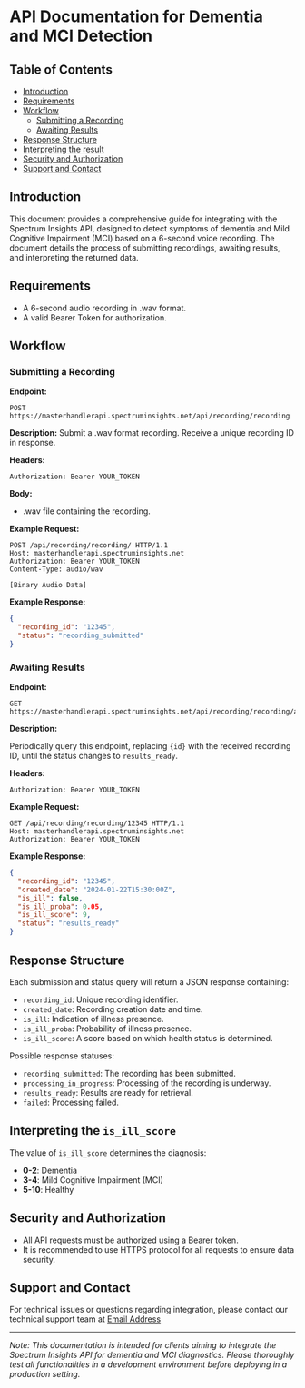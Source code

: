# API Documentation for Dementia and MCI Detection

## Table of Contents
- [Introduction](#introduction)
- [Requirements](#requirements)
- [Workflow](#workflow)
    - [Submitting a Recording](#submitting-a-recording)
    - [Awaiting Results](#awaiting-results)
- [Response Structure](#response-structure)
- [Interpreting the result](#interpreting-the-is_ill_score)
- [Security and Authorization](#security-and-authorization)
- [Support and Contact](#support-and-contact)


## Introduction

This document provides a comprehensive guide for integrating with the Spectrum Insights API, designed to detect symptoms of dementia and Mild Cognitive Impairment (MCI) based on a 6-second voice recording. The document details the process of submitting recordings, awaiting results, and interpreting the returned data.

## Requirements

- A 6-second audio recording in .wav format.
- A valid Bearer Token for authorization.

## Workflow

### Submitting a Recording

**Endpoint:**
```
POST https://masterhandlerapi.spectruminsights.net/api/recording/recording
```

**Description:** Submit a .wav format recording. Receive a unique recording ID in response.

**Headers:**
```
Authorization: Bearer YOUR_TOKEN
```

**Body:**
- .wav file containing the recording.

**Example Request:**
```
POST /api/recording/recording/ HTTP/1.1
Host: masterhandlerapi.spectruminsights.net
Authorization: Bearer YOUR_TOKEN
Content-Type: audio/wav

[Binary Audio Data]
```
**Example Response:**
```json
{
  "recording_id": "12345",
  "status": "recording_submitted"
}
```

### Awaiting Results

**Endpoint:**
```
GET https://masterhandlerapi.spectruminsights.net/api/recording/recording/api/recording/recording/{id}`
```
**Description:**

Periodically query this endpoint, replacing `{id}` with the received recording ID, until the status changes to `results_ready`.

**Headers:**
```
Authorization: Bearer YOUR_TOKEN
```

**Example Request:**
```
GET /api/recording/recording/12345 HTTP/1.1
Host: masterhandlerapi.spectruminsights.net
Authorization: Bearer YOUR_TOKEN
```

**Example Response:**
```json
{
  "recording_id": "12345",
  "created_date": "2024-01-22T15:30:00Z",
  "is_ill": false,
  "is_ill_proba": 0.05,
  "is_ill_score": 9,
  "status": "results_ready"
}
```

## Response Structure

Each submission and status query will return a JSON response containing:

- `recording_id`: Unique recording identifier.
- `created_date`: Recording creation date and time.
- `is_ill`: Indication of illness presence.
- `is_ill_proba`: Probability of illness presence.
- `is_ill_score`: A score based on which health status is determined.

Possible response statuses:

- `recording_submitted`: The recording has been submitted.
- `processing_in_progress`: Processing of the recording is underway.
- `results_ready`: Results are ready for retrieval.
- `failed`: Processing failed.

## Interpreting the `is_ill_score`

The value of `is_ill_score` determines the diagnosis:

- **0-2**: Dementia
- **3-4**: Mild Cognitive Impairment (MCI)
- **5-10**: Healthy

## Security and Authorization

- All API requests must be authorized using a Bearer token.
- It is recommended to use HTTPS protocol for all requests to ensure data security.

## Support and Contact

For technical issues or questions regarding integration, please contact our technical support team at [Email Address](mailto:contact@vividmind.health)

---


*Note: This documentation is intended for clients aiming to integrate the Spectrum Insights API for dementia and MCI diagnostics. Please thoroughly test all functionalities in a development environment before deploying in a production setting.*